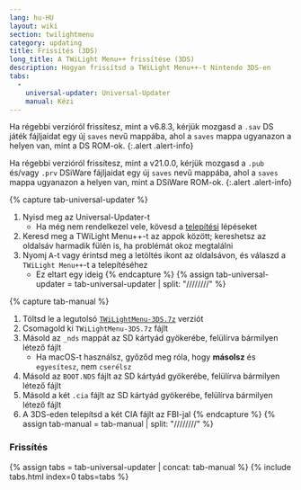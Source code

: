 ```yaml
---
lang: hu-HU
layout: wiki
section: twilightmenu
category: updating
title: Frissítés (3DS)
long_title: A TWiLight Menu++ frissítése (3DS)
description: Hogyan frissítsd a TWiLight Menu++-t Nintendo 3DS-en
tabs:
  - 
    universal-updater: Universal-Updater
    manual: Kézi
---
```


Ha régebbi verzióról frissítesz, mint a v6.8.3, kérjük mozgasd a `.sav` DS játék fájljaidat egy új `saves` nevű mappába, ahol a `saves` mappa ugyanazon a helyen van, mint a DS ROM-ok.
{:.alert .alert-info}

Ha régebbi verzióról frissítesz, mint a v21.0.0, kérjük mozgasd a `.pub` és/vagy `.prv` DSiWare fájljaidat egy új `saves` nevű mappába, ahol a `saves` mappa ugyanazon a helyen van, mint a DSiWare ROM-ok.
{:.alert .alert-info}

{% capture tab-universal-updater %}
1. Nyisd meg az Universal-Updater-t
   - Ha még nem rendelkezel vele, kövesd a [telepítési](installing-3ds) lépéseket
1. Keresd meg a TWiLight Menu++-t az appok között; kereshetsz az oldalsáv harmadik fülén is, ha problémát okoz megtalálni
1. Nyomj <kbd class="face">A</kbd>-t vagy érintsd meg a letöltés ikont az oldalsávon, és válaszd a `TWiLight Menu++`-t a telepítéséhez
   - Ez eltart egy ideig
{% endcapture %}
{% assign tab-universal-updater = tab-universal-updater | split: "////////" %}

{% capture tab-manual %}
1. Töltsd le a legutolsó [`TWiLightMenu-3DS.7z`](https://github.com/DS-Homebrew/TWiLightMenu/releases/latest/download/TWiLightMenu-3DS.7z) verziót
1. Csomagold ki `TWiLightMenu-3DS.7z` fájlt
1. Másold az `_nds` mappát az SD kártyád gyökerébe, felülírva bármilyen létező fájlt
   - Ha macOS-t használsz, győződ meg róla, hogy **másolsz** és `egyesítesz`, nem `cserélsz`
1. Másold az `BOOT.NDS` fájlt az SD kártyád gyökerébe, felülírva bármilyen létező fájlt
1. Másold a két `.cia` fájlt az SD kártyád gyökerébe, felülírva bármilyen létező fájlt
1. A 3DS-eden telepítsd a két CIA fájlt az FBI-jal
{% endcapture %}
{% assign tab-manual = tab-manual | split: "////////" %}

### Frissítés

{% assign tabs = tab-universal-updater | concat: tab-manual %}
{% include tabs.html index=0 tabs=tabs %}
